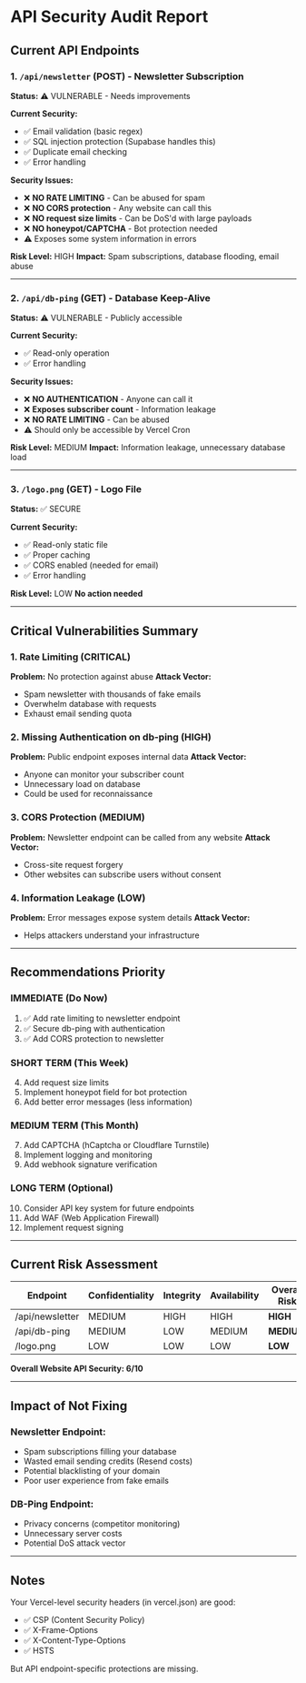 # API Security Audit Report

## Current API Endpoints

### 1. `/api/newsletter` (POST) - Newsletter Subscription

**Status:** ⚠️ VULNERABLE - Needs improvements

**Current Security:**

- ✅ Email validation (basic regex)
- ✅ SQL injection protection (Supabase handles this)
- ✅ Duplicate email checking
- ✅ Error handling

**Security Issues:**

- ❌ **NO RATE LIMITING** - Can be abused for spam
- ❌ **NO CORS protection** - Any website can call this
- ❌ **NO request size limits** - Can be DoS'd with large payloads
- ❌ **NO honeypot/CAPTCHA** - Bot protection needed
- ⚠️ Exposes some system information in errors

**Risk Level:** HIGH
**Impact:** Spam subscriptions, database flooding, email abuse

---

### 2. `/api/db-ping` (GET) - Database Keep-Alive

**Status:** ⚠️ VULNERABLE - Publicly accessible

**Current Security:**

- ✅ Read-only operation
- ✅ Error handling

**Security Issues:**

- ❌ **NO AUTHENTICATION** - Anyone can call it
- ❌ **Exposes subscriber count** - Information leakage
- ❌ **NO RATE LIMITING** - Can be abused
- ⚠️ Should only be accessible by Vercel Cron

**Risk Level:** MEDIUM
**Impact:** Information leakage, unnecessary database load

---

### 3. `/logo.png` (GET) - Logo File

**Status:** ✅ SECURE

**Current Security:**

- ✅ Read-only static file
- ✅ Proper caching
- ✅ CORS enabled (needed for email)
- ✅ Error handling

**Risk Level:** LOW
**No action needed**

---

## Critical Vulnerabilities Summary

### 1. Rate Limiting (CRITICAL)

**Problem:** No protection against abuse
**Attack Vector:**

- Spam newsletter with thousands of fake emails
- Overwhelm database with requests
- Exhaust email sending quota

### 2. Missing Authentication on db-ping (HIGH)

**Problem:** Public endpoint exposes internal data
**Attack Vector:**

- Anyone can monitor your subscriber count
- Unnecessary load on database
- Could be used for reconnaissance

### 3. CORS Protection (MEDIUM)

**Problem:** Newsletter endpoint can be called from any website
**Attack Vector:**

- Cross-site request forgery
- Other websites can subscribe users without consent

### 4. Information Leakage (LOW)

**Problem:** Error messages expose system details
**Attack Vector:**

- Helps attackers understand your infrastructure

---

## Recommendations Priority

### IMMEDIATE (Do Now)

1. ✅ Add rate limiting to newsletter endpoint
2. ✅ Secure db-ping with authentication
3. ✅ Add CORS protection to newsletter

### SHORT TERM (This Week)

4. Add request size limits
5. Implement honeypot field for bot protection
6. Add better error messages (less information)

### MEDIUM TERM (This Month)

7. Add CAPTCHA (hCaptcha or Cloudflare Turnstile)
8. Implement logging and monitoring
9. Add webhook signature verification

### LONG TERM (Optional)

10. Consider API key system for future endpoints
11. Add WAF (Web Application Firewall)
12. Implement request signing

---

## Current Risk Assessment

| Endpoint        | Confidentiality | Integrity | Availability | Overall Risk |
| --------------- | --------------- | --------- | ------------ | ------------ |
| /api/newsletter | MEDIUM          | HIGH      | HIGH         | **HIGH**     |
| /api/db-ping    | MEDIUM          | LOW       | MEDIUM       | **MEDIUM**   |
| /logo.png       | LOW             | LOW       | LOW          | **LOW**      |

**Overall Website API Security: 6/10**

---

## Impact of Not Fixing

### Newsletter Endpoint:

- Spam subscriptions filling your database
- Wasted email sending credits (Resend costs)
- Potential blacklisting of your domain
- Poor user experience from fake emails

### DB-Ping Endpoint:

- Privacy concerns (competitor monitoring)
- Unnecessary server costs
- Potential DoS attack vector

---

## Notes

Your Vercel-level security headers (in vercel.json) are good:

- ✅ CSP (Content Security Policy)
- ✅ X-Frame-Options
- ✅ X-Content-Type-Options
- ✅ HSTS

But API endpoint-specific protections are missing.
